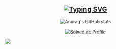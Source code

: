 

<!--
**dldb-chamchi/dldb-chamchi** is a ✨ _special_ ✨ repository because its `README.md` (this file) appears on your GitHub profile.

Here are some ideas to get you started:

- 🔭 I’m currently working on ...
- 🌱 I’m currently learning ...
- 👯 I’m looking to collaborate on ...
- 🤔 I’m looking for help with ...
- 💬 Ask me about ...
- 📫 How to reach me: ...
- 😄 Pronouns: ...
- ⚡ Fun fact: ...
-->
<div align="center">
  
## [![Typing SVG](https://readme-typing-svg.demolab.com?font=Lobster&size=30&pause=1000&color=F7DC5F&center=true&vCenter=true&width=435&lines=Hi+there%2C+dldb-chamchi's+github+page)](https://git.io/typing-svg)

![Anurag's GitHub stats](https://github-readme-stats.vercel.app/api?username=dldb-chamchi&show_icons=true&theme=ambient_gradient)

[![Solved.ac Profile](http://mazassumnida.wtf/api/v2/generate_badge?boj=dladkfl)](https://solved.ac/dladkfl/)
</div>

<a href="https://github.com/devxb/gitanimals">
  <img src="https://render.gitanimals.org/farms/{dldb-chamchi}"/>
</a>
